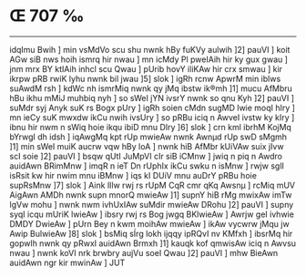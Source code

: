 # Œ 707 ‰
---
idqImu Bwih ] min vsMdVo scu shu nwnk hBy fuKVy aulwih ]2] pauVI ]
koit AGw siB nws hoih ismrq hir nwau ] mn icMdy Pl pweIAih hir ky
gux gwau ] jnm mrx BY ktIAih inhcl scu Qwau ] pUrib hovY iliKAw
hir crx smwau ] kir ikrpw pRB rwiK lyhu nwnk bil jwau ]5] slok ]
igRh rcnw ApwrM min iblws suAwdM rsh ] kdWc nh ismrMiq nwnk qy
jMq ibstw ik®mh ]1] mucu AfMbru hBu ikhu mMiJ muhbiq nyh ] so sWeI jYN
ivsrY nwnk so qnu Kyh ]2] pauVI ] suMdr syj Anyk suK rs Bogx pUry ]
igRh soien cMdn sugMD lwie moqI hIry ] mn ieCy suK mwxdw ikCu nwih
ivsUry ] so pRBu iciq n AwveI ivstw ky kIry ] ibnu hir nwm n sWiq hoie
ikqu ibiD mnu DIry ]6] slok ] crn kml ibrhM KojMq bYrwgI dh idsh ]
iqAwgMq kpt rUp mwieAw nwnk Awnµd rUp swD sMgmh ]1] min sWeI
muiK aucrw vqw hBy loA ] nwnk hiB AfMbr kUiVAw suix jIvw scI soie
]2] pauVI ] bsqw qUtI JuMpVI cIr siB iCMnw ] jwiq n piq n Awdro
auidAwn BRimMnw ] imqR n ieT Dn rUphIx ikCu swku n isMnw ] rwjw sglI
isRsit kw hir nwim mnu iBMnw ] iqs kI DUiV mnu auDrY pRBu hoie supRsMnw
]7] slok ] Aink lIlw rwj rs rUpM CqR cmr qKq Awsnµ ] rcMiq mUV
AigAwn AMDh nwnk supn mnorQ mwieAw ]1] supnY hiB rMg mwixAw
imTw lgVw mohu ] nwnk nwm ivhUxIAw suMdir mwieAw DRohu ]2] pauVI ]
supny syqI icqu mUriK lwieAw ] ibsry rwj rs Bog jwgq BKlwieAw ]
Awrjw geI ivhwie DMDY DwieAw ] pUrn Bey n kwm moihAw mwieAw ] ikAw
vycwrw jMqu jw Awip BulwieAw ]8] slok ] bsMiq sÍrg lokh ijqqy ipRQvI
nv KMfxh ] ibsrMq hir gopwlh nwnk qy pRwxI auidAwn Brmxh ]1]
kauqk kof qmwisAw iciq n Awvsu nwau ] nwnk koVI nrk brwbry aujVu
soeI Qwau ]2] pauVI ] mhw BieAwn auidAwn ngr kir mwinAw ] JUT
####
